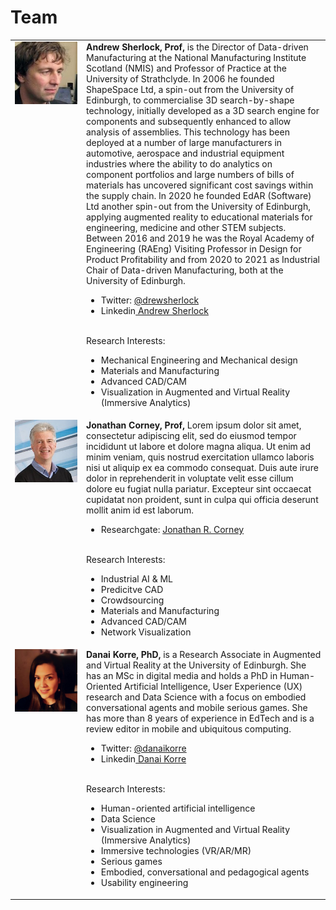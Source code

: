 # Team 

<table>
  <tr>
    <td style="vertical-align:top;width:100px;"><img src="images/drew.jpg"/></td>
    <td style="vertical-align:top;">
      <b><!-- a href="bach.html" -->Andrew Sherlock, Prof<!-- /a -->,</b> is the Director of Data-driven Manufacturing at the National Manufacturing
Institute Scotland (NMIS) and Professor of Practice at the University of Strathclyde.
In 2006 he founded ShapeSpace Ltd, a spin-out from the University of Edinburgh, to commercialise
3D search-by-shape technology, initially developed as a 3D search engine for components and
subsequently enhanced to allow analysis of assemblies. This technology has been deployed at a
number of large manufacturers in automotive, aerospace and industrial equipment industries where
the ability to do analytics on component portfolios and large numbers of bills of materials has
uncovered significant cost savings within the supply chain.
In 2020 he founded EdAR (Software) Ltd another spin-out from the University of Edinburgh, applying
augmented reality to educational materials for engineering, medicine and other STEM subjects.
Between 2016 and 2019 he was the Royal Academy of Engineering (RAEng) Visiting Professor in
Design for Product Profitability and from 2020 to 2021 as Industrial Chair of Data-driven
Manufacturing, both at the University of Edinburgh.

<ul>
  <li>Twitter: <a href="https://twitter.com/drewsherlock">@drewsherlock</a></li>
  <li>Linkedin<a href="https://www.linkedin.com/in/drewsherlock/"> Andrew Sherlock</a></li>
</ul>

<br />Research Interests: 
<ul>
  <li>Mechanical Engineering and Mechanical design</li>
  <li>Materials and Manufacturing</li>
  <li>Advanced CAD/CAM</li>
  <li>Visualization in Augmented and Virtual Reality (Immersive Analytics)</li>
</ul>
   </td>
  </tr>
  <tr>
    <td style="vertical-align:top;width:100px;"><img src="images/JC-Bio.jpg"/></td>
    <td style="vertical-align:top;">
      <b><!-- a href="bach.html" -->Jonathan Corney, Prof<!-- /a -->,</b> Lorem ipsum dolor sit amet, consectetur adipiscing elit, sed do eiusmod tempor incididunt ut labore et dolore magna aliqua. Ut enim ad minim veniam, quis nostrud exercitation ullamco laboris nisi ut aliquip ex ea commodo consequat. Duis aute irure dolor in reprehenderit in voluptate velit esse cillum dolore eu fugiat nulla pariatur. Excepteur sint occaecat cupidatat non proident, sunt in culpa qui officia deserunt mollit anim id est laborum.

<ul>
  <li>Researchgate: <a href="https://www.researchgate.net/profile/Jonathan-Corney">Jonathan R. Corney</a></li>
</ul>

<br />Research Interests: 
<ul>
  <li>Industrial AI & ML</li>
  <li>Predicitve CAD</li>
  <li>Crowdsourcing</li>
  <li>Materials and Manufacturing</li>
  <li>Advanced CAD/CAM</li>
  <li>Network Visualization</li>
</ul>
   </td>
  </tr>
  <tr>
    <td style="vertical-align:top;width:100px;"><img src="images/danai.jpg"/></td>
    <td style="vertical-align:top;">
      <b>Danai Korre, PhD,</b> is a Research Associate in Augmented and Virtual Reality at the University of Edinburgh. She has an MSc in digital media and holds a PhD in Human-Oriented Artificial Intelligence, User Experience (UX) research and Data Science with a focus on embodied conversational agents and mobile serious games. She has more than 8 years of experience in EdTech and is a review editor in mobile and ubiquitous computing. 
<ul>
  <li>Twitter: <a href="https://twitter.com/danaikorre">@danaikorre</a></li>
  <li>Linkedin<a href="https://www.linkedin.com/in/danai-korre/"> Danai Korre</a></li>
</ul>
<br />
Research Interests:
    <ul>
      <li>Human-oriented artificial intelligence</li>
      <li>Data Science</li>
      <li>Visualization in Augmented and Virtual Reality (Immersive Analytics)</li>
      <li>Immersive technologies (VR/AR/MR)</li>
      <li>Serious games</li>
      <li>Embodied, conversational and pedagogical agents</li>
      <li>Usability engineering</li>
    </ul>
   </td>
  </tr>
</table>
  

